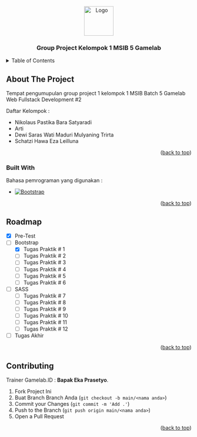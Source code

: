 
<a name="readme-top"></a>

<br />
<div align="center">
  <a href="https://www.gamelab.id/img/Logo_GameLab_Landscape_White.png?v=3.10?v=3.1?v=1.">
    <img src="https://www.gamelab.id/img/Logo_GameLab_Landscape_White.png?v=3.10?v=3.1?v=1." alt="Logo" width="80" height="80">
  </a>

  <h3 align="center">Group Project Kelompok 1 MSIB 5 Gamelab</h3>
</div>

<!-- TABLE OF CONTENTS -->
<details>
  <summary>Table of Contents</summary>
  <ol>
    <li>
      <a href="#about-the-project">About The Project</a>
      <ul>
        <li><a href="#built-with">Built With</a></li>
      </ul>
    </li>
    <li><a href="#roadmap">Roadmap</a></li>
    <li><a href="#contributing">Contributing</a></li>
  </ol>
</details>



<!-- ABOUT THE PROJECT -->
## About The Project
Tempat pengumupulan group project 1 kelompok 1 MSIB Batch 5 Gamelab Web Fullstack Development #2

Daftar Kelompok :
* Nikolaus Pastika Bara Satyaradi
* Arti
* Dewi Saras Wati Maduri Mulyaning Trirta
* Schatzi Hawa Eza Leilluna
<p align="right">(<a href="#readme-top">back to top</a>)</p>

### Built With

Bahasa pemrograman yang digunakan : 

* [![Bootstrap][Bootstrap.com]][Bootstrap-url]

<p align="right">(<a href="#readme-top">back to top</a>)</p>

<!-- ROADMAP -->
## Roadmap

- [x] Pre-Test
- [ ] Bootstrap
    - [x] Tugas Praktik # 1
    - [ ] Tugas Praktik # 2
    - [ ] Tugas Praktik # 3
    - [ ] Tugas Praktik # 4
    - [ ] Tugas Praktik # 5
    - [ ] Tugas Praktik # 6
- [ ] SASS
    - [ ] Tugas Praktik # 7
    - [ ] Tugas Praktik # 8
    - [ ] Tugas Praktik # 9
    - [ ] Tugas Praktik # 10
    - [ ] Tugas Praktik # 11
    - [ ] Tugas Praktik # 12
- [ ] Tugas Akhir
<p align="right">(<a href="#readme-top">back to top</a>)</p>



<!-- CONTRIBUTING -->
## Contributing

Trainer Gamelab.ID : 
**Bapak Eka Prasetyo**.

1. Fork Project Ini
2. Buat Branch Branch Anda (`git checkout -b main/<nama anda>`)
3. Commit your Changes (`git commit -m 'Add .'`)
4. Push to the Branch (`git push origin main/<nama anda>`)
5. Open a Pull Request

<p align="right">(<a href="#readme-top">back to top</a>)</p>

<!-- MARKDOWN LINKS & IMAGES -->
<!-- https://www.markdownguide.org/basic-syntax/#reference-style-links -->

[Next.js]: https://img.shields.io/badge/next.js-000000?style=for-the-badge&logo=nextdotjs&logoColor=white
[Next-url]: https://nextjs.org/
[React.js]: https://img.shields.io/badge/React-20232A?style=for-the-badge&logo=react&logoColor=61DAFB
[React-url]: https://reactjs.org/
[Vue.js]: https://img.shields.io/badge/Vue.js-35495E?style=for-the-badge&logo=vuedotjs&logoColor=4FC08D
[Vue-url]: https://vuejs.org/
[Angular.io]: https://img.shields.io/badge/Angular-DD0031?style=for-the-badge&logo=angular&logoColor=white
[Angular-url]: https://angular.io/
[Svelte.dev]: https://img.shields.io/badge/Svelte-4A4A55?style=for-the-badge&logo=svelte&logoColor=FF3E00
[Svelte-url]: https://svelte.dev/
[Laravel.com]: https://img.shields.io/badge/Laravel-FF2D20?style=for-the-badge&logo=laravel&logoColor=white
[Laravel-url]: https://laravel.com
[Bootstrap.com]: https://img.shields.io/badge/Bootstrap-563D7C?style=for-the-badge&logo=bootstrap&logoColor=white
[Bootstrap-url]: https://getbootstrap.com
[JQuery.com]: https://img.shields.io/badge/jQuery-0769AD?style=for-the-badge&logo=jquery&logoColor=white
[JQuery-url]: https://jquery.com 
